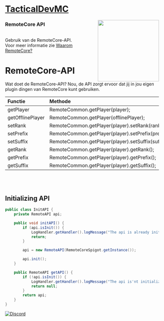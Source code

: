 <a href="https://tacticaldevmc.me"><h1>TacticalDevMC</h1></a>
<img width="200px" align="right" src="https://i.imgur.com/p90vMhe.png">


### RemoteCore API
<br>Gebruik van de RemoteCore-API.<br>
Voor meer informatie zie [Waarom RemoteCore?](https://github.com/TacticalDevMC/RemoteCore/wiki/Why-RemoteCore)
# RemoteCore-API
Wat doet de RemoteCore-API? Nou, de API zorgt ervoor dat jij in jou eigen plugin dingen van RemoteCore kunt gebruiken.<br>

| Functie                            | Methode      |
| :--------------------------------- | :----------- |
| getPlayer                          | RemoteCommon.getPlayer(player);|
| getOfflinePlayer                   | RemoteCommon.getPlayer(offlinePlayer);|
| setRank                            | RemoteCommon.getPlayer(player).setRank(rank);|
| setPrefix                          | RemoteCommon.getPlayer(player).setPrefix(prefix);|
| setSuffix                          | RemoteCommon.getPlayer(player).setSuffix(suffix);|
| getRank                            | RemoteCommon.getPlayer(player).getRank();|
| getPrefix                          | RemoteCommon.getPlayer(player).getPrefix();|
| getSuffix                          | RemoteCommon.getPlayer(player).getSuffix();|

<br><br>
## Initializing API
```java
public class InitAPI {
    private RemoteAPI api;

    public void initAPI() {
        if (api.isInit()) {
            LogHandler.getHandler().logMessage("The api is already initialized.");
            return;
        }

        api = new RemoteAPI(RemoteCoreSpigot.getInstance());

        api.init();
    }

    public RemoteAPI getAPI() {
        if (!api.isInit()) {
            LogHandler.getHandler().logMessage("The api is'nt initialized.");
            return null;
        }
        return api;
    }
}
```
[![Discord](https://img.shields.io/discord/725988308752007169.svg?logo=discord&color=red&label=Discord)](https://discord.gg/JATdrn7)
